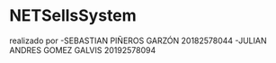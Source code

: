 # NETSellsSystem

realizado por
-SEBASTIAN PIÑEROS GARZÓN 20182578044
-JULIAN ANDRES GOMEZ GALVIS 20192578094
